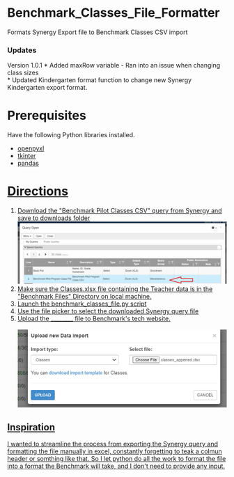 # Benchmark_Classes_File_Formatter
Formats Synergy Export file to Benchmark Classes CSV import

<H3>Updates</H3>
Version 1.0.1
* Added maxRow variable - Ran into an issue when changing class sizes<br>
* Updated Kindergarten format function to change new Synergy Kindergarten export format. 

<H1>Prerequisites</h1>
Have the following Python libraries installed.
<ul><li> <a href="https://openpyxl.readthedocs.io/en/stable/">openpyxl</li>
<li><a href="https://docs.python.org/3/library/tkinter.html">tkinter</li>
<li><a href="https://pandas.pydata.org/">pandas</li></ul>


<H1>Directions</h1>

1) Download the "Benchmark Pilot Classes CSV" query from Synergy and save to downloads folder
![](https://github.com/aaronzech/images/blob/main/Screenshot_222.png)
2) Make sure the Classes.xlsx file containing the Teacher data is in the "Benchmark Files" Directory on local machine.
3) Launch the benchmark_classes_file.py script
4) Use the file picker to select the downloaded Synergy query file
5) Upload the ________ file to Benchmark's tech website.
<br></br>
![](https://github.com/aaronzech/images/blob/main/Screenshot_223.png)

<H2>Inspiration</H2>
I wanted to streamline the process from exporting the Synergy query and formatting the file manually in excel, constantly forgetting to teak a colmun header or somthing like that. So I let python do all the work to format the file into a format the Benchmark will take, and I don't need to provide any input.
